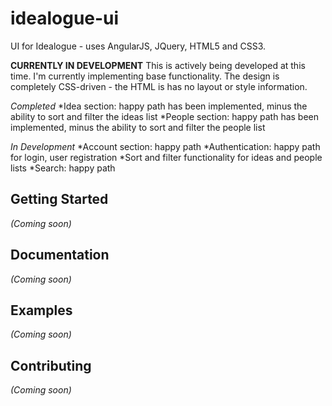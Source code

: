 # idealogue-ui

UI for Idealogue - uses AngularJS, JQuery, HTML5 and CSS3.

**CURRENTLY IN DEVELOPMENT**
This is actively being developed at this time. I'm currently implementing base functionality.  The design is completely
CSS-driven - the HTML is has no layout or style information.

_Completed_
*Idea section: happy path has been implemented, minus the ability to sort and filter the ideas list
*People section: happy path has been implemented, minus the ability to sort and filter the people list

_In Development_
*Account section: happy path
*Authentication: happy path for login, user registration
*Sort and filter functionality for ideas and people lists
*Search: happy path

## Getting Started
_(Coming soon)_

## Documentation
_(Coming soon)_

## Examples
_(Coming soon)_

## Contributing
_(Coming soon)_